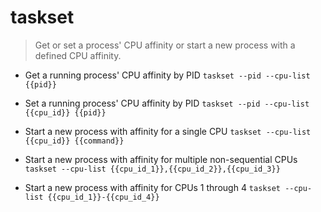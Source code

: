 # taskset
> Get or set a process' CPU affinity or start a new process with a defined CPU affinity.

- Get a running process' CPU affinity by PID
`taskset --pid --cpu-list {{pid}}`

- Set a running process' CPU affinity by PID
`taskset --pid --cpu-list {{cpu_id}} {{pid}}`

- Start a new process with affinity for a single CPU
`taskset --cpu-list {{cpu_id}} {{command}}`

- Start a new process with affinity for multiple non-sequential CPUs
`taskset --cpu-list {{cpu_id_1}},{{cpu_id_2}},{{cpu_id_3}}`

- Start a new process with affinity for CPUs 1 through 4
`taskset --cpu-list {{cpu_id_1}}-{{cpu_id_4}}`
